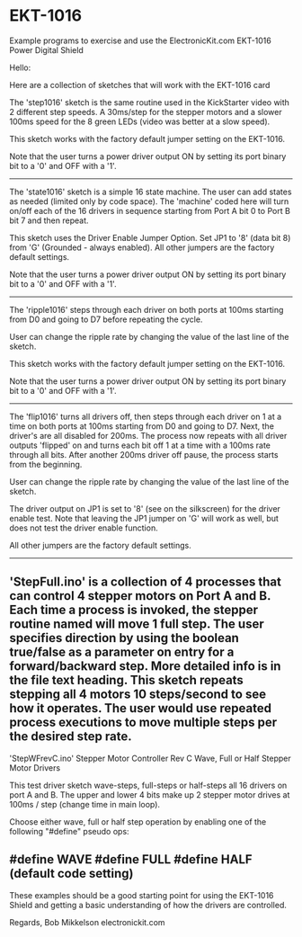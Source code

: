 # EKT-1016
Example programs to exercise and use the ElectronicKit.com EKT-1016 Power Digital Shield

Hello:

Here are a collection of sketches that will work with the EKT-1016 card

The 'step1016' sketch is the same routine used in the KickStarter video with 2 different step speeds.
A 30ms/step for the stepper motors and a slower 100ms speed for the 8 green LEDs (video was better at
a slow speed).

This sketch works with the factory default jumper setting on the EKT-1016.

Note that the user turns a power driver output ON by setting its port binary bit to a '0' and OFF with a '1'.

-------------------------

The 'state1016' sketch is a simple 16 state machine.  The user can add states as needed (limited only by code
space). The 'machine' coded here will turn on/off each of the 16 drivers in sequence starting from Port A bit 0 
to Port B bit 7 and then repeat.

This sketch uses the Driver Enable Jumper Option.  Set JP1 to '8' (data bit 8) from 'G' (Grounded - always enabled).
All other jumpers are the factory default settings.

Note that the user turns a power driver output ON by setting its port binary bit to a '0' and OFF with a '1'.

-------------------------

The 'ripple1016' steps through each driver on both ports at 100ms starting from D0 and going to D7 before repeating the cycle.

User can change the ripple rate by changing the value of the last line of the sketch.

This sketch works with the factory default jumper setting on the EKT-1016.

Note that the user turns a power driver output ON by setting its port binary bit to a '0' and OFF with a '1'.

-------------------------

The 'flip1016' turns all drivers off, then steps through each driver on 1 at a time on both ports at 100ms starting from D0 and going to D7. Next, the driver's are all disabled for 200ms. The process now repeats with all driver outputs 'flipped' on and turns each bit off 1 at a time with a 100ms rate through all bits.  After another 200ms driver off pause, the process starts from the beginning.

User can change the ripple rate by changing the value of the last line of the sketch.

The driver output on JP1 is set to '8' (see on the silkscreen) for the 
driver enable test.  Note that leaving the JP1 jumper on 'G' will work as well, but does not test the driver enable function.

All other jumpers are the factory default settings.

-------------------------
'StepFull.ino' is a collection of 4 processes that can control 4 stepper motors on Port A and B. Each time a process is invoked, the stepper routine named will move 1 full step.  The user specifies direction by using the boolean true/false as a parameter on entry for a forward/backward step. More detailed info is in the file text heading.
This sketch repeats stepping all 4 motors 10 steps/second to see how it operates.  The user would use repeated process executions to move multiple steps per the desired step rate.
---------------------
 'StepWFrevC.ino'
 Stepper Motor Controller       Rev C
 Wave, Full or Half Stepper Motor Drivers
 
 This test driver sketch wave-steps, full-steps or half-steps
 all 16 drivers on port A and B.
 The upper and lower 4 bits make up 2 stepper motor drives
 at 100ms / step (change time in main loop).
 
 Choose either wave, full or half step operation by
 enabling one of the following "#define" pseudo ops:
 
 #define WAVE
 #define FULL
 #define HALF (default code setting)
-------------------------

These examples should be a good starting point for using the EKT-1016 Shield and getting a basic understanding of how the drivers are controlled. 

Regards, Bob Mikkelson
electronickit.com
